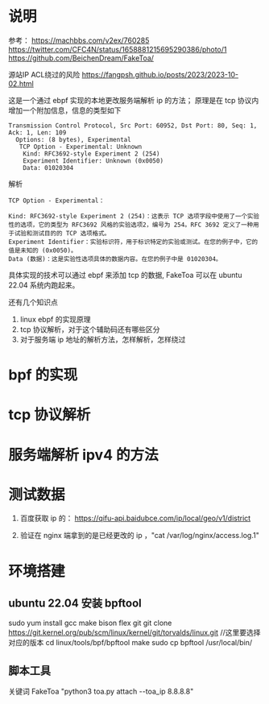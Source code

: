 


# 说明

参考：
https://machbbs.com/v2ex/760285
https://twitter.com/CFC4N/status/1658881215695290386/photo/1
https://github.com/BeichenDream/FakeToa/

源站IP ACL绕过的风险  https://fangpsh.github.io/posts/2023/2023-10-02.html


这是一个通过 ebpf 实现的本地更改服务端解析 ip 的方法；
原理是在 tcp 协议内增加一个附加信息，信息的类型如下

```
Transmission Control Protocol, Src Port: 60952, Dst Port: 80, Seq: 1, Ack: 1, Len: 109
  Options: (8 bytes), Experimental
   TCP Option - Experimental: Unknown
    Kind: RFC3692-style Experiment 2 (254)
    Experiment Identifier: Unknown (0x0050)
    Data: 01020304
```

解析
```
TCP Option - Experimental：

Kind: RFC3692-style Experiment 2 (254)：这表示 TCP 选项字段中使用了一个实验性的选项，它的类型为 RFC3692 风格的实验选项2，编号为 254。RFC 3692 定义了一种用于试验和测试目的的 TCP 选项格式。
Experiment Identifier：实验标识符，用于标识特定的实验或测试。在您的例子中，它的值是未知的 (0x0050)。
Data (数据)：这是实验性选项具体的数据内容。在您的例子中是 01020304。
```

具体实现的技术可以通过 ebpf 来添加 tcp 的数据, FakeToa 可以在 ubuntu 22.04 系统内跑起来。


还有几个知识点

1. linux ebpf 的实现原理
2. tcp 协议解析，对于这个辅助码还有哪些区分
3. 对于服务端 ip 地址的解析方法，怎样解析，怎样绕过

# bpf 的实现 

# tcp 协议解析

# 服务端解析 ipv4 的方法




# 测试数据

1. 百度获取 ip 的： https://qifu-api.baidubce.com/ip/local/geo/v1/district

2. 验证在 nginx 端拿到的是已经更改的 ip ，"cat /var/log/nginx/access.log.1"



# 环境搭建

##  ubuntu 22.04 安装 bpftool

sudo yum install gcc make bison flex git
git clone https://git.kernel.org/pub/scm/linux/kernel/git/torvalds/linux.git   //这里要选择对应的版本
cd linux/tools/bpf/bpftool
make
sudo cp bpftool /usr/local/bin/

## 脚本工具

关键词 FakeToa
"python3 toa.py attach --toa_ip 8.8.8.8"



